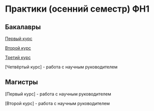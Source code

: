 # Практики (осенний семестр) ФН1

## Бакалавры

[Первый курс](https://github.com/olekravchenko/bmstu_fs1_practices/tree/main/bach_1grade/fall/report_sample.pdf)

[Второй курс](https://github.com/olekravchenko/bmstu_fs1_practices/tree/main/bach_2grade/fall/problem/problem.pdf)

[Третий курс](https://github.com/olekravchenko/bmstu_fs1_practices/tree/main/bach_3grade/fall/problem/problem.pdf)

[Четвёртый курс] - работа с научным руководителем


## Магистры
[Первый курс] - работа с научным руководителем

[Второй курс] - работа с научным руководителем
